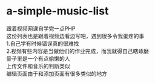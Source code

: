 
# a-simple-music-list
跟着视频网课自学完一点PHP</br>
这份列表也是跟着视频边看边写吧，遇到很多令我蛋疼的事</br>
1.自己学有时候错误真的很难找</br>
2.视频有些内容是当做他们的作业完成，而我就得自己瞎琢磨</br>
骨子里是一个有点偷懒的人</br>
上传文件和音乐的判断类似</br>
编辑页面由于和添加页面有很多类似的地方</br>
